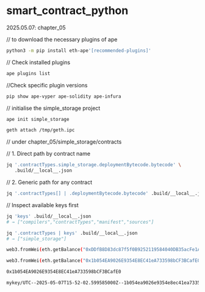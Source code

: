 # smart_contract_python

2025.05.07: chapter_05

// to download the necessary plugins of ape

``` bash
python3 -m pip install eth-ape'[recommended-plugins]'
```

// Check installed plugins

``` bash
ape plugins list
```

//Check specific plugin versions

``` bash
pip show ape-vyper ape-solidity ape-infura
```

// initialise the simple_storage project

``` bash
ape init simple_storage
```

```bash
geth attach /tmp/geth.ipc
```

// under chapter_05/simple_storage/contracts

// 1. Direct path by contract name

``` bash
jq '.contractTypes.simple_storage.deploymentBytecode.bytecode' \
   .build/__local__.json
```

// 2. Generic path for any contract

``` bash
jq '.contractTypes[] | .deploymentBytecode.bytecode' .build/__local__.json
```

// Inspect available keys first

``` bash
jq 'keys' .build/__local__.json
# → ["compilers","contractTypes","manifest","sources"]

jq '.contractTypes | keys' .build/__local__.json
# → ["simple_storage"]
```

``` bash
web3.fromWei(eth.getBalance("0xDDfB8D83dc87f5f0B9252119584040DB35acFe1A"))

web3.fromWei(eth.getBalance("0x1b054EA9026E9354E8EC41eA733598bCF3BCafE0"))
```

``` bash
0x1b054EA9026E9354E8EC41eA733598bCF3BCafE0
```

``` bash
mykey/UTC--2025-05-07T15-52-02.599585000Z--1b054ea9026e9354e8ec41ea733598bcf3bcafe0
```
